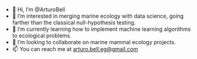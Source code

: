 - 👋 Hi, I’m @ArturoBell
- 👀 I’m interested in merging marine ecology with data science, going farther than the classical null-hypothesis testing.
- 🌱 I’m currently learning how to implement machine learning algorithms to ecological problems.
- 💞️ I’m looking to collaborate on marine mammal ecology projects.
- 📫 You can reach me at [arturo.bell.eg@gmail.com](arturo.bell.eg@gmail.com)

<!---
ArturoBell/ArturoBell is a ✨ special ✨ repository because its `README.md` (this file) appears on your GitHub profile.
You can click the Preview link to take a look at your changes.
--->
